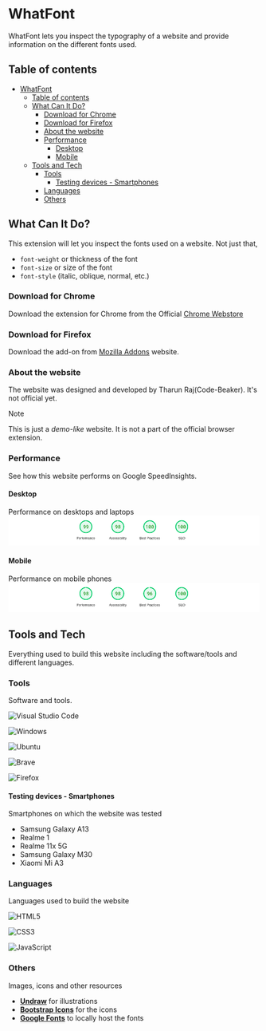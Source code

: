 # WhatFont

WhatFont lets you inspect the typography of a website and provide information on the different fonts used.

## Table of contents

- [WhatFont](#whatfont)
  - [Table of contents](#table-of-contents)
  - [What Can It Do?](#what-can-it-do)
    - [Download for Chrome](#download-for-chrome)
    - [Download for Firefox](#download-for-firefox)
    - [About the website](#about-the-website)
    - [Performance](#performance)
      - [Desktop](#desktop)
      - [Mobile](#mobile)
  - [Tools and Tech](#tools-and-tech)
    - [Tools](#tools)
      - [Testing devices - Smartphones](#testing-devices---smartphones)
    - [Languages](#languages)
    - [Others](#others)

## What Can It Do?
This extension will let you inspect the fonts used on a website. Not just that,
- `font-weight` or thickness of the font
- `font-size` or size of the font
- `font-style` (italic, oblique, normal, etc.)

### Download for Chrome

Download the extension for Chrome from the Official [Chrome Webstore](https://chromewebstore.google.com)

### Download for Firefox

Download the add-on from [Mozilla Addons](https://addons.mozilla.org) website.

### About the website

The website was designed and developed by Tharun Raj(Code-Beaker). It's not official yet.

> [!NOTE]
> This is just a _demo-like_ website. It is not a part of the official browser extension.

### Performance

See how this website performs on Google SpeedInsights.

#### Desktop

Performance on desktops and laptops
![Desktop](image.png)

#### Mobile

Performance on mobile phones
![Mobile](image-1.png)

## Tools and Tech

Everything used to build this website including the software/tools and different languages.

### Tools

Software and tools.

![Visual Studio Code](https://img.shields.io/badge/Visual%20Studio%20Code-0078d7.svg?style=for-the-badge&logo=visual-studio-code&logoColor=white)

![Windows](https://img.shields.io/badge/Windows-0078D6?style=for-the-badge&logo=windows&logoColor=white)

![Ubuntu](https://img.shields.io/badge/Ubuntu-E95420?style=for-the-badge&logo=ubuntu&logoColor=white)

![Brave](https://img.shields.io/badge/Brave-FB542B?style=for-the-badge&logo=Brave&logoColor=white)

![Firefox](https://img.shields.io/badge/Firefox-FF7139?style=for-the-badge&logo=Firefox-Browser&logoColor=white)

#### Testing devices - Smartphones

Smartphones on which the website was tested

- Samsung Galaxy A13
- Realme 1
- Realme 11x 5G
- Samsung Galaxy M30
- Xiaomi Mi A3

### Languages

Languages used to build the website

![HTML5](https://img.shields.io/badge/html5-%23E34F26.svg?style=for-the-badge&logo=html5&logoColor=white)

![CSS3](https://img.shields.io/badge/css3-%231572B6.svg?style=for-the-badge&logo=css3&logoColor=white)

![JavaScript](https://img.shields.io/badge/javascript-%23323330.svg?style=for-the-badge&logo=javascript&logoColor=%23F7DF1E)

### Others

Images, icons and other resources

- **[Undraw](https://undraw.co)** for illustrations
- **[Bootstrap Icons](https://icons.getbootstrap.com)** for the icons
- **[Google Fonts](https://fonts.google.com)** to locally host the fonts
